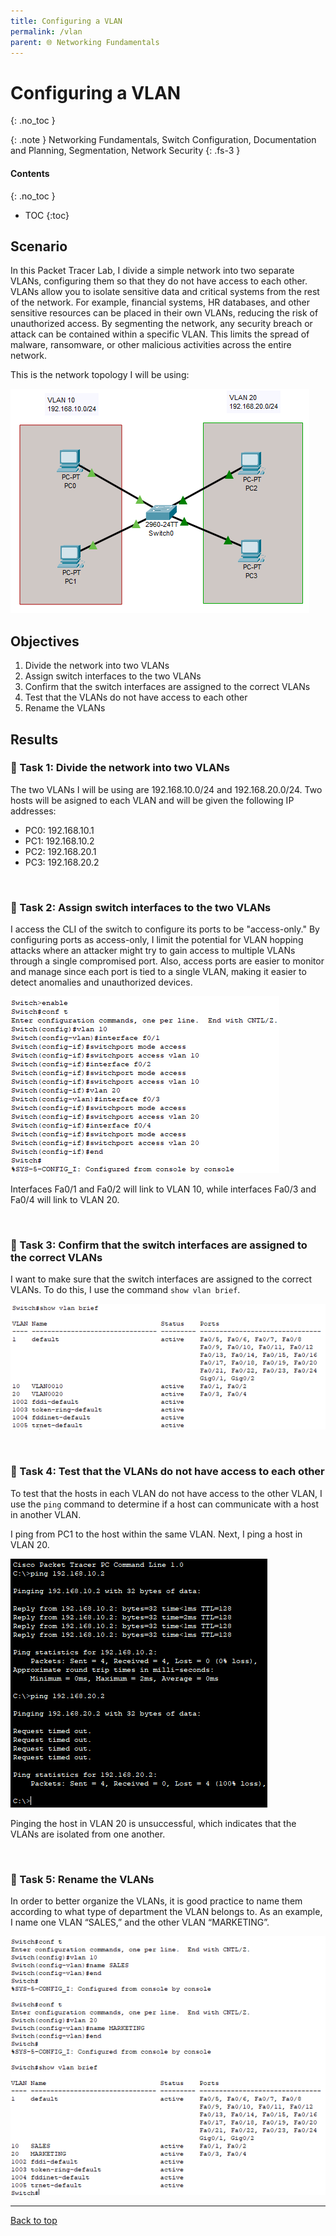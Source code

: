 ```yaml
---
title: Configuring a VLAN
permalink: /vlan
parent: 🌐 Networking Fundamentals
---
```

# Configuring a VLAN
{: .no_toc }

{: .note }
Networking Fundamentals, Switch Configuration, Documentation and Planning, Segmentation, Network Security
{: .fs-3 }

#### Contents
{: .no_toc }
- TOC
{:toc}

## Scenario
In this Packet Tracer Lab, I divide a simple network into two separate VLANs, configuring them so that they do not have access to each other. 
VLANs allow you to isolate sensitive data and critical systems from the rest of the network. For example, financial systems, HR databases, and other sensitive resources can be placed in their own VLANs, reducing the risk of unauthorized access. By segmenting the network, any security breach or attack can be contained within a specific VLAN. This limits the spread of malware, ransomware, or other malicious activities across the entire network.

This is the network topology I will be using:

![](/assets/images/101netplus/9_vlan/topology.png)

## Objectives

1. Divide the network into two VLANs
2. Assign switch interfaces to the two VLANs
3. Confirm that the switch interfaces are assigned to the correct VLANs
4. Test that the VLANs do not have access to each other
5. Rename the VLANs

## Results
### 📄 Task 1: Divide the network into two VLANs

The two VLANs I will be using are 192.168.10.0/24 and 192.168.20.0/24. Two hosts will be asigned to each VLAN and will be given the following IP addresses:

- PC0: 192.168.10.1
- PC1: 192.168.10.2
- PC2: 192.168.20.1
- PC3: 192.168.20.2

<br>

### 📄 Task 2: Assign switch interfaces to the two VLANs

I access the CLI of the switch to configure its ports to be "access-only." By configuring ports as access-only, I limit the potential for VLAN hopping attacks where an attacker might try to gain access to multiple VLANs through a single compromised port. Also, access ports are easier to monitor and manage since each port is tied to a single VLAN, making it easier to detect anomalies and unauthorized devices.

![](/assets/images/101netplus/9_vlan/configure_vlans_accessonly.png)

Interfaces Fa0/1 and Fa0/2 will link to VLAN 10, while interfaces Fa0/3 and Fa0/4 will link to VLAN 20.


<br>

### 📄 Task 3: Confirm that the switch interfaces are assigned to the correct VLANs

I want to make sure that the switch interfaces are assigned to the correct VLANs. To do this, I use the command ```show vlan brief```.

![](/assets/images/101netplus/9_vlan/showvlans.png)

<br>

### 📄 Task 4: Test that the VLANs do not have access to each other

To test that the hosts in each VLAN do not have access to the other VLAN, I use the ```ping``` command to determine if a host can communicate with a host in another VLAN.

I ping from PC1 to the host within the same VLAN. Next, I ping a host in VLAN 20.

![](/assets/images/101netplus/9_vlan/vlan10_pingtest.png)

Pinging the host in VLAN 20 is unsuccessful, which indicates that the VLANs are isolated from one another.

<br>

### 📄 Task 5: Rename the VLANs

In order to better organize the VLANs, it is good practice to name them according to what type of department the VLAN belongs to. As an example, I name one VLAN “SALES,” and the other VLAN “MARKETING”.

![](/assets/images/101netplus/9_vlan/showvlans_rename.png)

---

<a href="#top" id="back-to-top">Back to top</a>